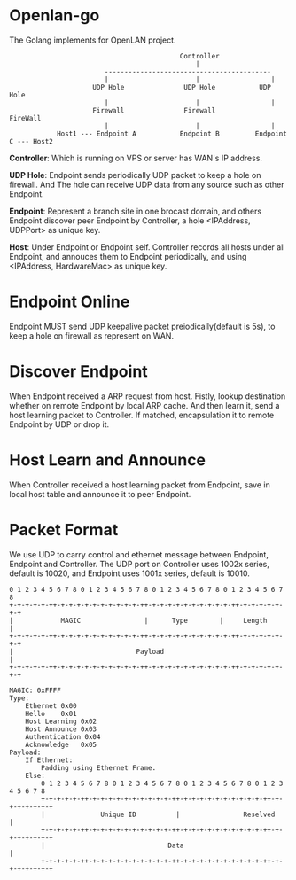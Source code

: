 # Openlan-go

The Golang implements for OpenLAN project.
    
                                               Controller
                                                   |
                            ------------------------------------------
                            |                      |                  |
                         UDP Hole               UDP Hole           UDP Hole
                            |                      |                  |
                         Firewall               Firewall           FireWall
                            |                      |                  |
                Host1 --- Endpoint A           Endpoint B         Endpoint C --- Host2

<b>Controller</b>: Which is running on VPS or server has WAN's IP address.

<b>UDP Hole</b>: Endpoint sends periodically UDP packet to keep a hole on firewall. And The hole can receive UDP data from any source such as other Endpoint.

<b>Endpoint</b>: Represent a branch site in one brocast domain, and others Endpoint discover peer Endpoint by Controller, a hole <IPAddress, UDPPort> as unique key.

<b>Host</b>: Under Endpoint or Endpoint self. Controller records all hosts under all Endpoint, and annouces them to Endpoint periodically, and using <IPAddress, HardwareMac> as unique key.

# Endpoint Online

Endpoint MUST send UDP keepalive packet preiodically(default is 5s), to keep a hole on firewall as represent on WAN. 

# Discover Endpoint

When Endpoint received a ARP request from host. Fistly, lookup destination whether on remote Endpoint by local ARP cache. And then learn it, send a host learning packet to Controller. If matched, encapsulation it to remote Endpoint by UDP or drop it.

# Host Learn and Announce

When Controller received a host learning packet from Endpoint, save in local host table and announce it to peer Endpoint.

# Packet Format

We use UDP to carry control and ethernet message between Endpoint, Endpoint and Controller. The UDP port on Controller uses 1002x series, default is 10020, and Endpoint uses 1001x series, default is 10010.

    0 1 2 3 4 5 6 7 8 0 1 2 3 4 5 6 7 8 0 1 2 3 4 5 6 7 8 0 1 2 3 4 5 6 7 8
    +-+-+-+-+-++-+-+-+-+-+-+-+-+-+-+-++-+-+-+-+-+-+-+-+-+-+-++-+-+-+-+-+-+-+
    |            MAGIC                |      Type        |     Length      |       
    +-+-+-+-+-++-+-+-+-+-+-+-+-+-+-+-++-+-+-+-+-+-+-+-+-+-+-++-+-+-+-+-+-+-+
    |                               Payload                                |
    +-+-+-+-+-++-+-+-+-+-+-+-+-+-+-+-++-+-+-+-+-+-+-+-+-+-+-++-+-+-+-+-+-+-+
    
    MAGIC: 0xFFFF
    Type: 
        Ethernet 0x00
        Hello    0x01
        Host Learning 0x02
        Host Announce 0x03
        Authentication 0x04
        Acknowledge   0x05
    Payload:
        If Ethernet:
            Padding using Ethernet Frame.
        Else:
            0 1 2 3 4 5 6 7 8 0 1 2 3 4 5 6 7 8 0 1 2 3 4 5 6 7 8 0 1 2 3 4 5 6 7 8
            +-+-+-+-+-++-+-+-+-+-+-+-+-+-+-+-++-+-+-+-+-+-+-+-+-+-+-++-+-+-+-+-+-+-+
            |              Unique ID          |                Reselved            |
            +-+-+-+-+-++-+-+-+-+-+-+-+-+-+-+-++-+-+-+-+-+-+-+-+-+-+-++-+-+-+-+-+-+-+
            |                               Data                                   |
            +-+-+-+-+-++-+-+-+-+-+-+-+-+-+-+-++-+-+-+-+-+-+-+-+-+-+-++-+-+-+-+-+-+-+

